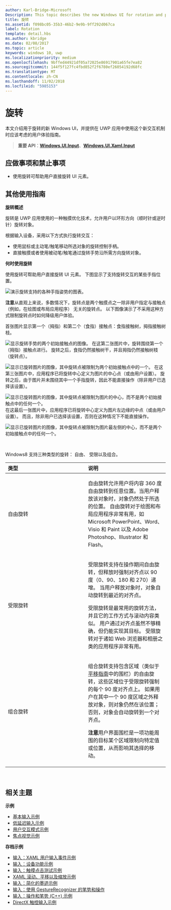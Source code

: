 ```yaml
---
author: Karl-Bridge-Microsoft
Description: This topic describes the new Windows UI for rotation and provides user experience guidelines that should be considered when using this new interaction mechanism in your UWP app.
title: 旋转
ms.assetid: f098bc05-35b3-46b2-9e9b-9ff292d067ca
label: Rotation
template: detail.hbs
ms.author: kbridge
ms.date: 02/08/2017
ms.topic: article
keywords: windows 10, uwp
ms.localizationpriority: medium
ms.openlocfilehash: 9bffed44921df05a72025e86917901a65fe7ea82
ms.sourcegitcommit: 144f5f127fc4fbd852f2f6780ef26054192d68fc
ms.translationtype: MT
ms.contentlocale: zh-CN
ms.lasthandoff: 11/02/2018
ms.locfileid: "5985153"
---
```

# <a name="rotation"></a>旋转


本文介绍用于旋转的新 Windows UI，并提供在 UWP 应用中使用这个新交互机制时应该考虑的用户体验指南。

> **重要 API**：[**Windows.UI.Input**](https://msdn.microsoft.com/library/windows/apps/br242084)、[**Windows.UI.Xaml.Input**](https://msdn.microsoft.com/library/windows/apps/br227994)

## <a name="dos-and-donts"></a>应做事项和禁止事项

-   使用旋转可帮助用户直接旋转 UI 元素。

## <a name="additional-usage-guidance"></a>其他使用指南


**旋转概述**

旋转是 UWP 应用使用的一种触摸优化技术，允许用户以环形方向（顺时针或逆时针）旋转对象。

根据输入设备，采用以下方式执行旋转交互：

-   使用鼠标或主动笔/触笔移动所选对象的旋转控制手柄。
-   直接触摸或者使用被动笔/触笔通过旋转手势沿所需方向旋转对象。

**何时使用旋转**

使用旋转可帮助用户直接旋转 UI 元素。 下图显示了支持旋转交互的某些手指位置。

![演示旋转支持的各种手指姿势的图表。](images/ux-rotate-positions.png)

**注意**从直观上来说，多数情况下，旋转点是两个触摸点之一除非用户指定与接触点 （例如，在绘图或布局应用程序） 无关的旋转点。 以下图像演示了不采用这种方式限制旋转点时如何降级用户体验。

首张图片显示第一个（拇指）和第二个（食指）接触点：食指接触树，拇指接触树枝。

![显示旋转手势的两个初始接触点的图像。](images/ux-rotate-points1.png)
在这第二张图片中，旋转围绕第一个（拇指）接触点进行。 旋转之后，食指仍然接触树干，并且拇指仍然接触树枝（旋转点）。

![显示已旋转图片的图像，其中旋转点被限制为两个初始接触点中的一个。](images/ux-rotate-points2.png)
在这第三张图片中，应用程序已将旋转中心定义为图片的中心点（或由用户设置）。 旋转之后，由于图片并未围绕其中一个手指旋转，因此不能直接操作（除非用户已选择该设置）。

![显示已旋转图片的图像，其中旋转点被限制为图片的中心，而不是两个初始接触点中的任何一个。](images/ux-rotate-points3.png)
在这最后一张图片中，应用程序已将旋转中心定义为图片左边缘的中点（或由用户设置）。 而且，除非用户已选择该设置，否则在这种情况下不能直接操作。

![显示已旋转图片的图像，其中旋转点被限制为图片最左侧的中心，而不是两个初始接触点中的任何一个。](images/ux-rotate-points4.png)

 

Windows8 支持三种类型的旋转： 自由、 受限以及组合。

<table>
<colgroup>
<col width="50%" />
<col width="50%" />
</colgroup>
<thead>
<tr class="header">
<th align="left">类型</th>
<th align="left">说明</th>
</tr>
</thead>
<tbody>
<tr class="odd">
<td align="left">自由旋转</td>
<td align="left"><p>自由旋转允许用户将内容 360 度自由旋转到任意位置。当用户释放该对象时，对象仍然处于所选的位置。 自由旋转对于绘图和布局应用程序非常有用，如 Microsoft PowerPoint、Word、Visio 和 Paint 以及 Adobe Photoshop、Illustrator 和 Flash。</p></td>
</tr>
<tr class="even">
<td align="left">受限旋转</td>
<td align="left"><p>受限旋转支持在操作期间自由旋转，但释放时强制对齐点以 90 度（0、90、180 和 270）递增。 当用户释放对象时，对象自动旋转到最近的对齐点。</p>
<p>受限旋转是最常用的旋转方法，并且它的工作方式与滚动内容类似。 用户通过对齐点虽然不够精确，但仍能实现其目标。 受限旋转对于诸如 Web 浏览器和相册之类的应用程序非常有用。</p></td>
</tr>
<tr class="odd">
<td align="left">组合旋转</td>
<td align="left"><p>组合旋转支持包含区域（类似于<a href="guidelines-for-panning.md">平移指南</a>中的围栏）的自由旋转，这些区域位于受限旋转强制的每个 90 度对齐点上。 如果用户在其中一个 90 度区域之外释放对象，则对象仍然在该位置；否则，对象会自动旋转到一个对齐点。</p>
<div class="alert">
<strong>注意</strong>用户界面围栏是一项功能周围的目标某个区域限制向特定值或位置，从而影响其选择的移动。
</div>
<div>
 
</div></td>
</tr>
</tbody>
</table>

 

## <a name="related-topics"></a>相关主题


**示例**
* [基本输入示例](http://go.microsoft.com/fwlink/p/?LinkID=620302)
* [低延迟输入示例](http://go.microsoft.com/fwlink/p/?LinkID=620304)
* [用户交互模式示例](http://go.microsoft.com/fwlink/p/?LinkID=619894)
* [焦点视觉示例](http://go.microsoft.com/fwlink/p/?LinkID=619895)

**存档示例**
* [输入：XAML 用户输入事件示例](http://go.microsoft.com/fwlink/p/?linkid=226855)
* [输入：设备功能示例](http://go.microsoft.com/fwlink/p/?linkid=231530)
* [输入：触摸点击测试示例](http://go.microsoft.com/fwlink/p/?linkid=231590)
* [XAML 滚动、平移以及缩放示例](http://go.microsoft.com/fwlink/p/?linkid=251717)
* [输入：简化的墨迹示例](http://go.microsoft.com/fwlink/p/?linkid=246570)
* [输入：使用 GestureRecognizer 的笔势和操作](http://go.microsoft.com/fwlink/p/?LinkId=264995)
* [输入：操作和笔势 (C++) 示例](http://go.microsoft.com/fwlink/p/?linkid=231605)
* [DirectX 触控输入示例](http://go.microsoft.com/fwlink/p/?LinkID=231627)
 

 




